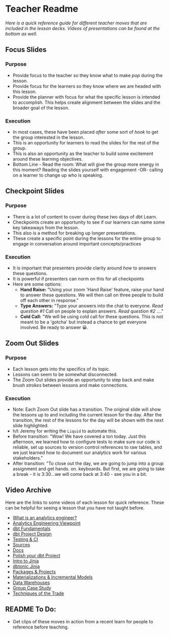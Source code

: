 # Teacher Readme
_Here is a quick reference guide for different teacher moves that are included in the lesson decks.  Videos of presentations can be found at the bottom as well._

## Focus Slides
### Purpose
- Provide focus to the teacher so they know what to make *pop* during the lesson.
- Provide focus for the learners so they know where we are headed with this lesson.
- Provide the planner with focus for what the specific lesson is intended to accomplish.  This helps create alignment between the slides and the broader goal of the lesson.

### Execution
- In most cases, these have been placed *after* some sort of *hook* to get the group interested in the lesson.
- This is an opportunity for learners to read the slides for the rest of the group.
- This is also an opportunity as the teacher to build some excitement around these learning objectives.
- Bottom Line - Read the room: What will give the group more energy in this moment?  Reading the slides yourself with engagement -OR- calling on a learner to change up who is speaking.

## Checkpoint Slides

### Purpose
- There is a lot of content to cover during these two days of dbt Learn.
- Checkpoints create an opportunity to see if our learners can name some key takeaways from the lesson.
- This also is a method for breaking up longer presentations.
- These create a specific point during the lessons for the entire group to engage in conversation around important concepts/practices

### Execution
- It is important that presenters provide clarity around *how* to answers these questions.
- It is powerful if presenters can norm on this for all checkpoints
- Here are some options:
  - **Hand Raise:** "Using your zoom 'Hand Raise' feature, raise your hand to answer these questions.  We will then call on three people to build off each other in response."
  - **Type Answers:** "Type your answers into the chat to everyone.  *Read question #1*  Call on people to explain answers.  *Read question #2* ...."
  - **Cold Call:** "We will be using cold call for these questions.  This is not meant to be a 'gotcha' but instead a chance to get everyone involved.  Be ready to answer 😀.

## Zoom Out Slides

### Purpose
- Each lesson gets into the specifics of its topic.
- Lessons can seem to be somewhat disconnected.
- The Zoom Out slides provide an opportunity to step back and make *brush strokes* between lessons and make connections.

### Execution
- Note: Each Zoom Out slide has a transition.  The original slide will show the lessons up to and including the current lesson for the day.  After the transition, the rest of the lessons for the day will be shown with the next slide highlighted.
- h/t Jeremy for writing the `Liquid` to automate this.
- Before transition: "Wow!  We have covered a ton today.  Just this afternoon, we learned how to configure tests to make sure our code is reliable, set up sources to version control references to raw tables, and we just learned how to document our analytics work for various stakeholders."
- After transition: "To close out the day, we are going to jump into a group assignment and get hands. on. keyboards.  But first, we are going to take a break - it is 3:30...we will come back at 3:40 - see you in a bit.

## Video Archive
Here are the links to some videos of each lesson for quick reference.  These can be helpful for seeing a lesson that you have not taught before.
* [What is an analytics engineer?](https://youtu.be/HUD6BCRDTFk)
* [Analytics Engineering Viewpoint]()
* [dbt Fundamentals](https://youtu.be/8PHS-uzmQRE)
* [dbt Project Design](https://youtu.be/tdYuH_CeOSg)
* [Testing & CI](https://youtu.be/OU6YGFgXdh4)
* [Sources](https://youtu.be/He3a2XvFRHE)
* [Docs](https://youtu.be/zbJ9J4bd3U4)
* [Polish your dbt Project](https://youtu.be/QMdezKzOMfQ)
* [Intro to Jinja](https://youtu.be/v-wnXzYWBpw)
* [dbtonic Jinja](https://youtu.be/Bt-Nbh6Erzc)
* [Packages & Projects](https://youtu.be/VRe7pziC6ug)
* [Materializations & Incremental Models](https://youtu.be/OVB4FS_wmU8)
* [Data Warehouses](https://youtu.be/oKNGH4_0Tvo)
* [Group Case Study](https://youtu.be/SBUf5E65-NE)
* [Techniques of the Trade](https://youtu.be/KFLg_qomPOc)

## README To Do:
* Get clips of these moves in action from a recent learn for people to reference before teaching.
